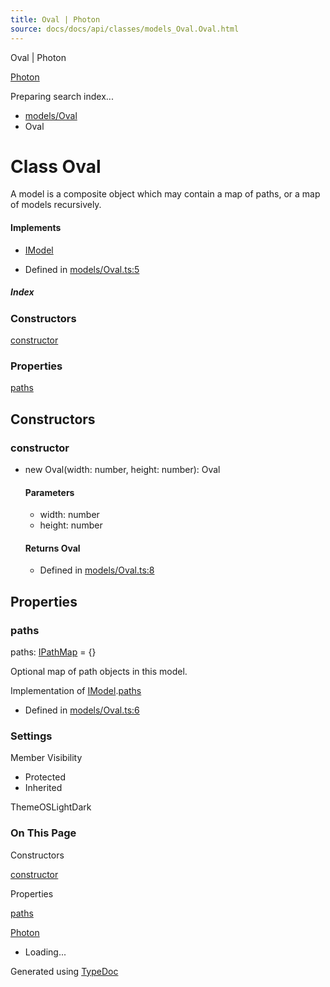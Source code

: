 ```yaml
---
title: Oval | Photon
source: docs/docs/api/classes/models_Oval.Oval.html
---
```


Oval | Photon

[Photon](../index.md)




Preparing search index...

* [models/Oval](../modules/models_Oval.md)
* Oval

# Class Oval

A model is a composite object which may contain a map of paths, or a map of models recursively.

#### Implements

* [IModel](../interfaces/core_schema.IModel.md)

* Defined in [models/Oval.ts:5](https://github.com/mwhite454/photon/blob/main/packages/photon/src/models/Oval.ts#L5)

##### Index

### Constructors

[constructor](#constructor)

### Properties

[paths](#paths)

## Constructors

### constructor

* new Oval(width: number, height: number): Oval

  #### Parameters

  + width: number
  + height: number

  #### Returns Oval

  + Defined in [models/Oval.ts:8](https://github.com/mwhite454/photon/blob/main/packages/photon/src/models/Oval.ts#L8)

## Properties

### paths

paths: [IPathMap](../interfaces/core_schema.IPathMap.md) = {}

Optional map of path objects in this model.

Implementation of [IModel](../interfaces/core_schema.IModel.md).[paths](../interfaces/core_schema.IModel.md#paths)

* Defined in [models/Oval.ts:6](https://github.com/mwhite454/photon/blob/main/packages/photon/src/models/Oval.ts#L6)

### Settings

Member Visibility

* Protected
* Inherited

ThemeOSLightDark

### On This Page

Constructors

[constructor](#constructor)

Properties

[paths](#paths)

[Photon](../index.md)

* Loading...

Generated using [TypeDoc](https://typedoc.org/)
